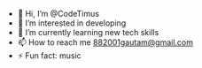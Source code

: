- 👋 Hi, I’m @CodeTimus
- 👀 I’m interested in developing
- 🌱 I’m currently learning new tech skills 
- 📫 How to reach me 882001gautam@gmail.com
- ⚡ Fun fact: music

<!---
CodeTimus/CodeTimus is a ✨ special ✨ repository because its `README.md` (this file) appears on your GitHub profile.
You can click the Preview link to take a look at your changes.
--->
